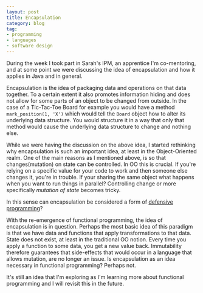 ```yaml
---
layout: post
title: Encapsulation
category: blog
tag:
- programming
- languages
- software design
---
```

During the week I took part in Sarah's IPM, an apprentice I'm co-mentoring, and at some point we were discussing the idea of encapsulation and how it applies in Java and in general.

Encapsulation is the idea of packaging data and operations on that data together. To a certain extent it also promotes information hiding and does not allow for some parts of an object to be changed from outside. In the case of a Tic-Tac-Toe Board for example you would have a method `mark_position(1, 'X')` which would tell the `Board` object how to alter its underlying data structure. You would structure it in a way that only that method would cause the underlying data structure to change and nothing else.

While we were having the discussion on the above idea, I started rethinking why encapsulation is such an important idea, at least in the Object-Oriented realm. One of the main reasons as I mentioned above, is so that changes(mutation) on state can be controlled. In OO this is crucial. If you're relying on a specific value for your code to work and then someone else changes it, you're in trouble. If your sharing the same object what happens when you want to run things in parallel? Controlling change or more specifically _mutation of state_ becomes tricky.

In this sense can encapsulation be considered a form of [defensive programming](https://en.wikipedia.org/wiki/Defensive_programming)?

With the re-emergence of functional programming, the idea of encapsulation is in question. Perhaps the most basic idea of this paradigm is that we have data and functions that apply transformations to that data. State does not exist, at least in the traditional OO notion. Every time you apply a function to some data, you get a new value back. Immutability therefore guarantees that side-effects that would occur in a language that allows mutation, are no longer an issue. Is encapsulation as an idea necessary in functional programming? Perhaps not.

It's still an idea that I'm exploring as I'm learning more about functional programming and I will revisit this in the future.
